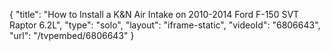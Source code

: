 {
    "title": "How to Install a K&N Air Intake on 2010-2014 Ford F-150 SVT Raptor 6.2L",
    "type": "solo",
    "layout": "iframe-static",
    "videoId": "6806643",
    "url": "\/tvpembed\/6806643"
}